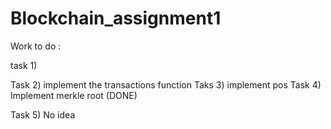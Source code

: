# Blockchain_assignment1


Work to do :

task 1) 

Task 2) implement the transactions function
Taks 3) implement pos
Task 4) Implement merkle root  (DONE)

Task 5) No idea 
